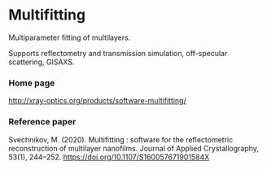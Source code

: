 # Multifitting
Multiparameter fitting of multilayers.

Supports reflectometry and transmission simulation, off-specular scattering, GISAXS.

### Home page
http://xray-optics.org/products/software-multifitting/

### Reference paper
Svechnikov, M. (2020). Multifitting : software for the reflectometric reconstruction of multilayer nanofilms. Journal of Applied Crystallography, 53(1), 244–252. https://doi.org/10.1107/S160057671901584X
